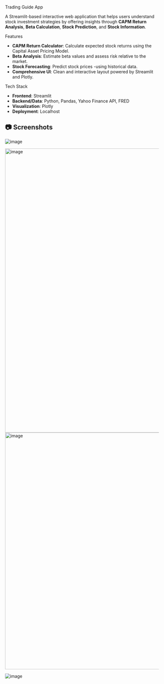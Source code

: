 Trading Guide App

A Streamlit-based interactive web application that helps users understand stock investment strategies by offering insights through **CAPM Return Analysis**, **Beta Calculation**, **Stock Prediction**, and **Stock Information**.

 Features

- **CAPM Return Calculator**: Calculate expected stock returns using the Capital Asset Pricing Model.
- **Beta Analysis**: Estimate beta values and assess risk relative to the market.
- **Stock Forecasting**: Predict stock prices -using historical data.
- **Comprehensive UI**: Clean and interactive layout powered by Streamlit and Plotly.

Tech Stack

- **Frontend**: Streamlit
- **Backend/Data**: Python, Pandas, Yahoo Finance API, FRED
- **Visualization**: Plotly
- **Deployment**:  Localhost


## 📷 Screenshots
![image](https://github.com/user-attachments/assets/b686b2ab-738a-4cba-97c1-38593387c871)



<img width="931" alt="image" src="https://github.com/user-attachments/assets/1c5c0dc2-bb29-4279-b719-3603fa157b36" />

<img width="776" alt="image" src="https://github.com/user-attachments/assets/9176af31-9efb-4c9c-8614-c77e754ea9aa" />


![image](https://github.com/user-attachments/assets/fa929ad1-544e-4de1-aa3b-144daa359db7)
